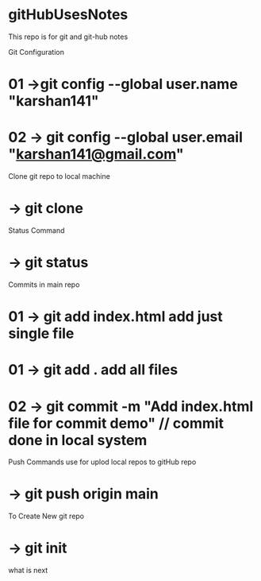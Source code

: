 # gitHubUsesNotes
This repo is for git and git-hub notes


Git Configuration

# 01 ->git config --global user.name "karshan141"
# 02 -> git config --global user.email "karshan141@gmail.com"

Clone git repo to local machine
# -> git clone <link of repo >

Status Command
# -> git status

Commits in main repo

# 01 -> git add  index.html add just single file
# 01 -> git add . add all files

# 02 -> git commit -m "Add index.html file for commit demo" // commit done in local system

Push Commands use for uplod local repos to gitHub repo

# -> git push origin main

To Create New git repo
# -> git init

what is next


